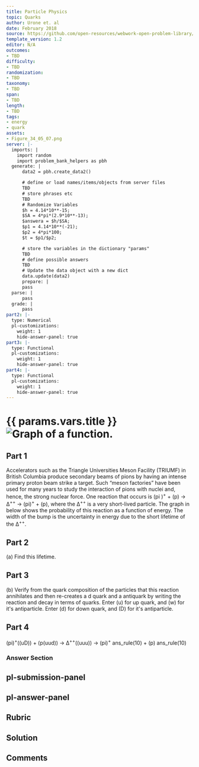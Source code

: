 ```yaml
---
title: Particle Physics
topic: Quarks
author: Urone et. al
date: February 2018
source: https://github.com/open-resources/webwork-open-problem-library/tree/master/Contrib/BrockPhysics/College_Physics_Urone/33.Particle_Physics/33-05.Quarks/NU_U17-33-05-002.pg
template_version: 1.2
editor: N/A
outcomes:
- TBD
difficulty:
- TBD
randomization:
- TBD
taxonomy:
- TBD
span:
- TBD
length:
- TBD
tags:
- energy
- quark
assets:
- Figure_34_05_07.png
server: |-
  imports: |
    import random
    import problem_bank_helpers as pbh
  generate: |
      data2 = pbh.create_data2()

      # define or load names/items/objects from server files
      TBD
      # store phrases etc
      TBD
      # Randomize Variables
      $h = 4.14*10**-15;
      $SA = 4*pi*(2.9*10**-13);
      $answera = $h/$SA;
      $p1 = 4.14*10**(-21);
      $p2 = 4*pi*100;
      $t = $p1/$p2;

      # store the variables in the dictionary "params"
      TBD
      # define possible answers
      TBD
      # Update the data object with a new dict
      data.update(data2)
      prepare: |
      pass
  parse: |
      pass
  grade: |
      pass
part2: |-
  type: Numerical
  pl-customizations:
    weight: 1
    hide-answer-panel: true
part3: |-
  type: Functional
  pl-customizations:
    weight: 1
    hide-answer-panel: true
part4: |-
  type: Functional
  pl-customizations:
    weight: 1
    hide-answer-panel: true
---
```


# {{ params.vars.title }}![Graph of a function.](Figure_34_05_07.png)

## Part 1 
Accelerators such as the Triangle Universities Meson Facility (TRIUMF) in British Columbia produce secondary beams of pions by having an intense primary proton beam strike a target. Such “meson factories” have been used for many years to study the interaction of pions with nuclei and, hence, the strong nuclear force. One reaction that occurs is (pi )<sup>+</sup> + (p) &#8594; <mtext>Δ</mtext><sup>++</sup> &#8594; (pi)<sup>+</sup> + (p), where the <mtext>Δ</mtext><sup>++</sup> is a very short-lived particle. The graph in below shows the probability of this reaction as a function of energy. The width of the bump is the uncertainty in energy due to the short lifetime of the <mtext>Δ</mtext><sup>++</sup>. 
## Part 2 
(a) Find this lifetime. 
## Part 3 
(b) Verify from the quark composition of the particles that this reaction annihilates and then re-creates a d quark and a  antiquark by writing the reaction and decay in terms of quarks. Enter (u) for up quark, and (w) for it's antiparticle. Enter (d) for down quark, and (D) for it's antiparticle. 
## Part 4 
(pi)<sup>+</sup>((uD)) + (p(uud)) &#8594; <mtext>Δ</mtext><sup>++</sup>((uuu)) &#8594; (pi)<sup>+</sup> ans_rule(10) + (p) ans_rule(10) 


### Answer Section 


## pl-submission-panel 


## pl-answer-panel 


## Rubric 


## Solution 


## Comments 


